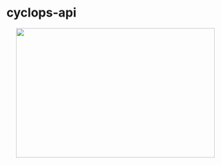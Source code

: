 # cyclops-api

<p align="center">
  <img width="460" height="300" src="http://www.fillmurray.com/460/300">
</p>
